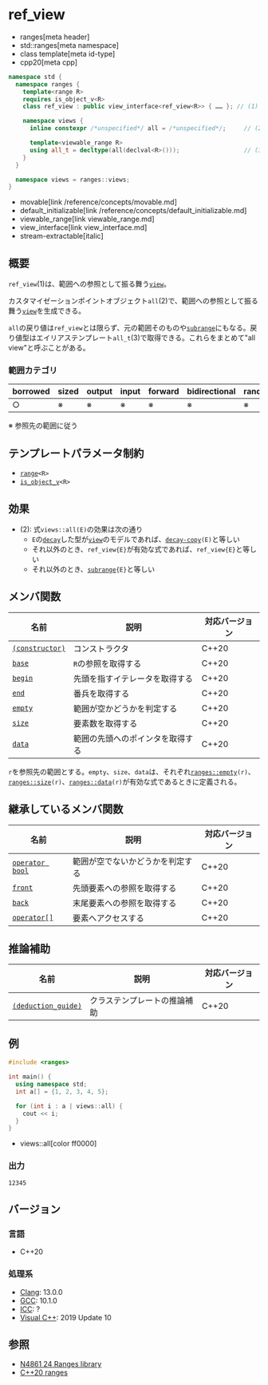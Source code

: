# ref_view
* ranges[meta header]
* std::ranges[meta namespace]
* class template[meta id-type]
* cpp20[meta cpp]

```cpp
namespace std {
  namespace ranges {
    template<range R>
    requires is_object_v<R>
    class ref_view : public view_interface<ref_view<R>> { …… }; // (1)

    namespace views {
      inline constexpr /*unspecified*/ all = /*unspecified*/;     // (2)

      template<viewable_range R>
      using all_t = decltype(all(declval<R>()));                  // (3)
    }
  }

  namespace views = ranges::views;
}
```
* movable[link /reference/concepts/movable.md]
* default_initializable[link /reference/concepts/default_initializable.md]
* viewable_range[link viewable_range.md]
* view_interface[link view_interface.md]
* stream-extractable[italic]

## 概要
`ref_view`(1)は、範囲への参照として振る舞う[`view`](view.md)。

カスタマイゼーションポイントオブジェクト`all`(2)で、範囲への参照として振る舞う[`view`](view.md)を生成できる。

`all`の戻り値は`ref_view`とは限らず、元の範囲そのものや[`subrange`](subrange.md)にもなる。戻り値型はエイリアステンプレート`all_t`(3)で取得できる。これらをまとめて"all view"と呼ぶことがある。

### 範囲カテゴリ

| borrowed | sized | output | input | forward | bidirectional | random_access | contiguous | common | viewable | view |
|----------|-------|--------|-------|---------|---------------|---------------|------------|--------|----------|------|
| ○       | ※    | ※     | ※    | ※      | ※            | ※            | ※         | ※     | ○       | ○   |

※ 参照先の範囲に従う

## テンプレートパラメータ制約

- [`range`](range.md)`<R>`
- [`is_object_v`](/reference/type_traits/is_object.md)`<R>`

## 効果

- (2): 式`views​::​all(E)`の効果は次の通り
    - `E`の[`decay`](/reference/type_traits/decay.md)した型が[`view`](view.md)のモデルであれば、[`decay-copy`](/reference/exposition-only/decay-copy.md)`(E)`と等しい
    - それ以外のとき、`ref_­view{E}`が有効な式であれば、`ref_­view{E}`と等しい
    - それ以外のとき、[`subrange`](subrange.md)`{E}`と等しい

## メンバ関数

| 名前                                             | 説明                             | 対応バージョン |
|--------------------------------------------------|----------------------------------|----------------|
| [`(constructor)`](ref_view/op_constructor.md.nolink)  | コンストラクタ                   | C++20          |
| [`base`](ref_view/base.md.nolink)                     | `R`の参照を取得する              | C++20          |
| [`begin`](ref_view/begin.md.nolink)                   | 先頭を指すイテレータを取得する   | C++20          |
| [`end`](ref_view/end.md.nolink)                       | 番兵を取得する                   | C++20          |
| [`empty`](ref_view/empty.md.nolink)                   | 範囲が空かどうかを判定する       | C++20          |
| [`size`](ref_view/size.md.nolink)                     | 要素数を取得する                 | C++20          |
| [`data`](ref_view/data.md.nolink)                     | 範囲の先頭へのポインタを取得する | C++20          |

`r`を参照先の範囲とする。`empty`、`size`、`data`は、それぞれ[`ranges::empty`](empty.md)`(r)`、[`ranges::size`](size.md)`(r)`、[`ranges::data`](data.md)`(r)`が有効な式であるときに定義される。

## 継承しているメンバ関数

| 名前                                         | 説明                             | 対応バージョン |
|----------------------------------------------|----------------------------------|----------------|
| [`operator bool`](view_interface/op_bool.md) | 範囲が空でないかどうかを判定する | C++20          |
| [`front`](view_interface/front.md)           | 先頭要素への参照を取得する       | C++20          |
| [`back`](view_interface/back.md)             | 末尾要素への参照を取得する       | C++20          |
| [`operator[]`](view_interface/op_at.md)      | 要素へアクセスする               | C++20          |

## 推論補助

| 名前                                                  | 説明                         | 対応バージョン |
|-------------------------------------------------------|------------------------------|----------------|
| [`(deduction_guide)`](ref_view/op_deduction_guide.md.nolink) | クラステンプレートの推論補助 | C++20          |

## 例
```cpp example
#include <ranges>

int main() {
  using namespace std;
  int a[] = {1, 2, 3, 4, 5};

  for (int i : a | views::all) {
    cout << i;
  }
}
```
* views::all[color ff0000]

### 出力
```
12345
```

## バージョン
### 言語
- C++20

### 処理系
- [Clang](/implementation.md#clang): 13.0.0
- [GCC](/implementation.md#gcc): 10.1.0
- [ICC](/implementation.md#icc): ?
- [Visual C++](/implementation.md#visual_cpp): 2019 Update 10

## 参照
- [N4861 24 Ranges library](https://timsong-cpp.github.io/cppwp/n4861/ranges)
- [C++20 ranges](https://techbookfest.org/product/5134506308665344)

